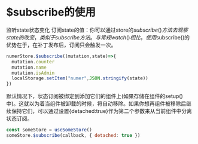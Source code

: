 
# $subscribe的使用
监听state状态变化
订阅state的值：你可以通过store的$subscribe()方法去观察state的改变，类似于subscribe方法。与常规watch()相比，使用$subscribe()的优势在于，在补丁发布后，订阅只会触发一次。

```js
numerStore.$subscribe((mutation,state)=>{
  mutation.counter
  mutation.name
  mutation.isAdmin
  localStorage.setItem("numer",JSON.stringify(state))
})
```


默认情况下，状态订阅被绑定到添加它们的组件上(如果存储在组件的setup()中)。这就以为着当组件被卸载的时候，将自动移除。如果你想再组件被移除后继续保持它们，可以通过设置{detached:true}作为第二个参数来从当前组件中分离状态订阅。


```js
const someStore = useSomeStore()
someStore.$subscribe(callback, { detached: true })
```

